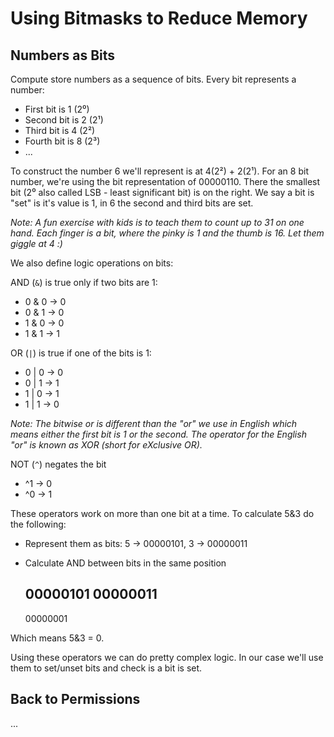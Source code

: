 # Using Bitmasks to Reduce Memory


## Numbers as Bits

Compute store numbers as a sequence of bits. Every bit represents a number:

- First bit is 1 (2⁰)
- Second bit is 2 (2¹)
- Third bit is 4 (2²)
- Fourth bit is 8 (2³)
- ...

To construct the number 6 we'll represent is at 4(2²) + 2(2¹).
For an 8 bit number, we're using the bit representation of 00000110. There the smallest bit (2⁰ also called LSB - least significant bit) is on the right. We say a bit is "set" is it's value is 1, in 6 the second and third bits are set.

_Note: A fun exercise with kids is to teach them to count up to 31 on one hand. Each finger is a bit, where the pinky is 1 and the thumb is 16. Let them giggle at 4 :)_

We also define logic operations on bits:

AND (`&`) is true only if two bits are 1: 
- 0 & 0 -> 0
- 0 & 1 -> 0
- 1 & 0 -> 0
- 1 & 1 -> 1

OR (`|`) is true if one of the bits is 1:
- 0 | 0 -> 0
- 0 | 1 -> 1
- 1 | 0 -> 1
- 1 | 1 -> 0

_Note: The bitwise or is different than the "or" we use in English which means either the first bit is 1 or the second. The operator for the English "or" is known as XOR (short for eXclusive OR)._

NOT (`^`) negates the bit
- ^1 -> 0
- ^0 -> 1

These operators work on more than one bit at a time. To calculate 5&3 do the following:
- Represent them as bits: 5 -> 00000101, 3 -> 00000011
- Calculate AND between bits in the same position

    00000101
    00000011
    --------
    00000001

Which means 5&3 = 0.
    

Using these operators we can do pretty complex logic. In our case we'll use them to set/unset bits and check is a bit is set.

## Back to Permissions
...

